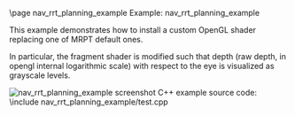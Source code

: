 \page nav_rrt_planning_example Example: nav_rrt_planning_example

This example demonstrates how to install a custom OpenGL
shader replacing one of MRPT default ones.

In particular, the fragment shader is modified such that
depth (raw depth, in opengl internal logarithmic scale)
with respect to the eye is visualized as grayscale levels.



![nav_rrt_planning_example screenshot](doc/source/images/nav_rrt_planning_example_screenshot.png)
C++ example source code:
\include nav_rrt_planning_example/test.cpp
